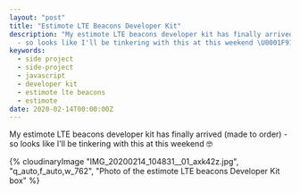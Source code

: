 ```yaml
---
layout: "post"
title: "Estimote LTE Beacons Developer Kit"
description: "My estimote LTE beacons developer kit has finally arrived (made to order)
  - so looks like I'll be tinkering with this at this weekend \U0001F913"
keywords:
  - side project
  - side-project
  - javascript
  - developer kit
  - estimote lte beacons
  - estimote
date: 2020-02-14T00:00:00Z
---
```

My estimote LTE beacons developer kit has finally arrived (made to order) - so looks like I'll be tinkering with this at this weekend 🤓

{% cloudinaryImage "IMG_20200214_104831__01_axk42z.jpg", "q_auto,f_auto,w_762", "Photo of the estimote LTE beacons Developer Kit box" %}
